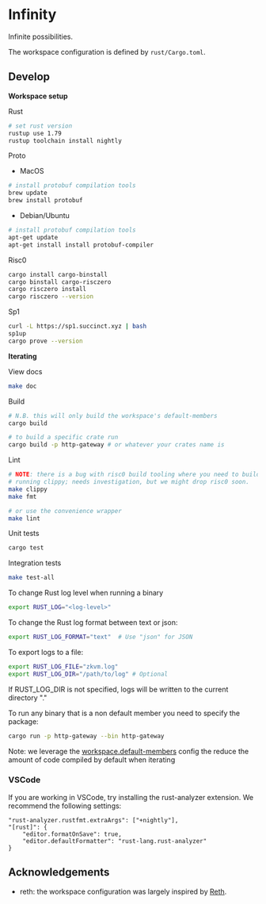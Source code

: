 # Infinity

Infinite possibilities.

The workspace configuration is defined by `rust/Cargo.toml`.

## Develop

**Workspace setup**

Rust

```sh
# set rust version
rustup use 1.79
rustup toolchain install nightly
```

Proto

- MacOS
```sh
# install protobuf compilation tools
brew update
brew install protobuf
```

- Debian/Ubuntu
```sh
# install protobuf compilation tools
apt-get update
apt-get install install protobuf-compiler
```
Risc0

```sh
cargo install cargo-binstall
cargo binstall cargo-risczero
cargo risczero install
cargo risczero --version
```

Sp1

```sh
curl -L https://sp1.succinct.xyz | bash
sp1up
cargo prove --version
```

**Iterating**

View docs

```sh
make doc
```

Build

```sh
# N.B. this will only build the workspace's default-members
cargo build

# to build a specific crate run
cargo build -p http-gateway # or whatever your crates name is
```

Lint

```sh
# NOTE: there is a bug with risc0 build tooling where you need to build before
# running clippy; needs investigation, but we might drop risc0 soon.
make clippy
make fmt

# or use the convenience wrapper
make lint
```

Unit tests

```sh
cargo test
```


Integration tests

```sh
make test-all
```

To change Rust log level when running a binary

```sh
export RUST_LOG="<log-level>"
```

To change the Rust log format between text or json:

```sh
export RUST_LOG_FORMAT="text"  # Use "json" for JSON
```

To export logs to a file:

```sh
export RUST_LOG_FILE="zkvm.log" 
export RUST_LOG_DIR="/path/to/log" # Optional
```
If RUST_LOG_DIR is not specified, logs will be written to the current directory "."

To run any binary that is a non default member you need to specify the package:

```sh
cargo run -p http-gateway --bin http-gateway
```

Note: we leverage the [workspace.default-members][1] config the reduce the amount of code compiled by default when iterating

### VSCode

If you are working in VSCode, try installing the rust-analyzer extension. We recommend the following settings:

```
"rust-analyzer.rustfmt.extraArgs": ["+nightly"],
"[rust]": {
    "editor.formatOnSave": true,
    "editor.defaultFormatter": "rust-lang.rust-analyzer"
}
```

## Acknowledgements

- reth: the workspace configuration was largely inspired by [Reth][2].

[1]: https://doc.rust-lang.org/cargo/reference/workspaces.html#the-default-members-field
[2]: https://github.com/paradigmxyz/reth